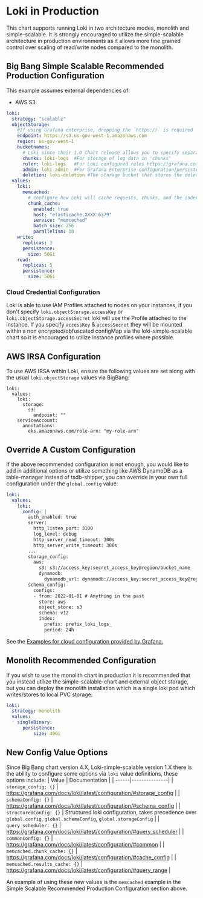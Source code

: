 # Loki in Production

This chart supports running Loki in two architecture modes, monolith and simple-scalable. It is strongly encouraged to utilize the simple-scalable architecture in production environments as it allows more fine grained control over scaling of read/write nodes compared to the monolith.


## Big Bang Simple Scalable Recommended Production Configuration
This example assumes external dependencies of:
* AWS S3
```yaml
loki:
  strategy: "scalable"
  objectStorage:
    #If using Grafana enterprise, dropping the `https://` is required
    endpoint: https://s3.us-gov-west-1.amazonaws.com
    region: us-gov-west-1
    bucketnames:
      # Loki since their 1.0 Chart release allows you to specify separate buckets.
      chunks: loki-logs  #For storage of log data in 'chunks'
      ruler: loki-logs   #For Loki configured rules https://grafana.com/docs/loki/latest/rules/
      admin: loki-admin  #For Grafana Enterprise configuration/persistence only
      deletion: loki-deletion #The storage bucket that stores the delete requests
  values:
    loki:
      memcached:
        # configure how Loki will cache requests, chunks, and the index to a backing cach store.
        chunk_cache:
          enabled: true
          host: "elasticache.XXXX:6379"
          service: "memcached"
          batch_size: 256
          parallelism: 10
    write:
      replicas: 3
      persistence:
        size: 50Gi
    read:
      replicas: 5
      persistence:
        size: 50Gi
```

### Cloud Credential Configuration
Loki is able to use IAM Profiles attached to nodes on your instances, if you don't specify `loki.objectStorage.accessKey` or `loki.objectStorage.accessSecret` loki will use the Profile attached to the instance. If you specify `accessKey` & `accessSecret` they will be mounted within a non encrypted/obfuscated configMap via the loki-simple-scalable chart so it is encouraged to utilize instance profiles where possible.

## AWS IRSA Configuration
To use AWS IRSA within Loki, ensure the following values are set along with the usual `loki.objectStorage` values via BigBang:
  ```
  loki:
    values:
      loki:
        storage:
          s3:
            endpoint: ""
      serviceAccount:
        annotations:
          eks.amazonaws.com/role-arn: "my-role-arn"
  ```

## Override A Custom Configuration
If the above recommended configuration is not enough, you would like to add in additional options or utilize something like AWS DynamoDB as a table-manager instead of tsdb-shipper, you can override in your own full configuration under the `global.config` value:
```yaml
loki:
  values:
    loki:
      config: |
        auth_enabled: true
        server:
          http_listen_port: 3100
          log_level: debug
          http_server_read_timeout: 300s
          http_server_write_timeout: 300s
        ...
        storage_config:
          aws:
            s3: s3://access_key:secret_access_key@region/bucket_name
            dynamodb:
              dynamodb_url: dynamodb://access_key:secret_access_key@region
        schema_config:
          configs:
          - from: 2022-01-01 # Anything in the past
            store: aws
            object_store: s3
            schema: v12
            index:
              prefix: prefix_loki_logs_
              period: 24h
```
See the [Examples for cloud configuration provided by Grafana.](https://grafana.com/docs/loki/latest/configure/examples/configuration-examples/)

## Monolith Recommended Configuration
If you wish to use the monolith chart in production it is recommended that you instead utilize the simple-scalable-chart and external object storage, but you can deploy the monolith installation which is a single loki pod which writes/stores to local PVC storage:
```yaml
loki:
  strategy: monolith
  values:
    singleBinary:
      persistence:
	      size: 40Gi
```

## New Config Value Options
Since Big Bang chart version 4.X, Loki-simple-scalable version 1.X there is the ability to configure some options via `loki` value definitions, these options include:
| Value | Documentation |
| ------|---------------|
| `storage_config: {}` | https://grafana.com/docs/loki/latest/configuration/#storage_config |
| `schemaConfig: {}` | https://grafana.com/docs/loki/latest/configuration/#schema_config |
| `structuredConfig: {}` | Structured loki configuration, takes precedence over `global.config`, `global.schemaConfig`, `global.storageConfig` |
| `query_scheduler: {}` | https://grafana.com/docs/loki/latest/configuration/#query_scheduler |
| `commonConfig: {}` | https://grafana.com/docs/loki/latest/configuration/#common |
| `memcached.chunk_cache: {}` | https://grafana.com/docs/loki/latest/configuration/#cache_config |
| `memcached.results_cache: {}` | https://grafana.com/docs/loki/latest/configuration/#query_range |

An example of using these new values is the `memcached` example in the Simple Scalable Recommended Production Configuration section above.
